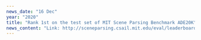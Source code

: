 ```yaml
---
news_date: "16 Dec"
year: "2020"
title: "Rank 1st on the test set of MIT Scene Parsing Benchmark ADE20K"
news_content: "Link: http://sceneparsing.csail.mit.edu/eval/leaderboard.php"
---
```

